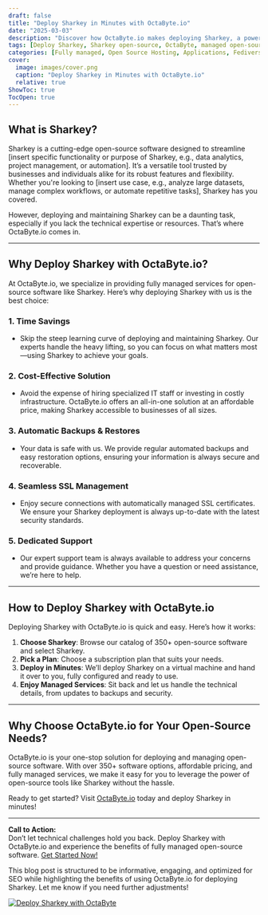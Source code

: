 ```yaml
---
draft: false
title: "Deploy Sharkey in Minutes with OctaByte.io"
date: "2025-03-03"
description: "Discover how OctaByte.io makes deploying Sharkey, a powerful open-source software, effortless and hassle-free. Save time, reduce costs, and enjoy fully managed services with automatic backups, SSL management, and expert support."
tags: [Deploy Sharkey, Sharkey open-source, OctaByte, managed open-source services, automatic backups, SSL management, cost-effective software deployment, Sharkey benefits, OctaByte Sharkey deployment]
categories: [Fully managed, Open Source Hosting, Applications, Fediverse]
cover:
  image: images/cover.png
  caption: "Deploy Sharkey in Minutes with OctaByte.io"
  relative: true
ShowToc: true
TocOpen: true
---
```



## What is Sharkey?

Sharkey is a cutting-edge open-source software designed to streamline [insert specific functionality or purpose of Sharkey, e.g., data analytics, project management, or automation]. It’s a versatile tool trusted by businesses and individuals alike for its robust features and flexibility. Whether you're looking to [insert use case, e.g., analyze large datasets, manage complex workflows, or automate repetitive tasks], Sharkey has you covered.

However, deploying and maintaining Sharkey can be a daunting task, especially if you lack the technical expertise or resources. That’s where OctaByte.io comes in.

---

## Why Deploy Sharkey with OctaByte.io?

At OctaByte.io, we specialize in providing fully managed services for open-source software like Sharkey. Here’s why deploying Sharkey with us is the best choice:

### 1. **Time Savings**
   - Skip the steep learning curve of deploying and maintaining Sharkey. Our experts handle the heavy lifting, so you can focus on what matters most—using Sharkey to achieve your goals.

### 2. **Cost-Effective Solution**
   - Avoid the expense of hiring specialized IT staff or investing in costly infrastructure. OctaByte.io offers an all-in-one solution at an affordable price, making Sharkey accessible to businesses of all sizes.

### 3. **Automatic Backups & Restores**
   - Your data is safe with us. We provide regular automated backups and easy restoration options, ensuring your information is always secure and recoverable.

### 4. **Seamless SSL Management**
   - Enjoy secure connections with automatically managed SSL certificates. We ensure your Sharkey deployment is always up-to-date with the latest security standards.

### 5. **Dedicated Support**
   - Our expert support team is always available to address your concerns and provide guidance. Whether you have a question or need assistance, we’re here to help.

---

## How to Deploy Sharkey with OctaByte.io

Deploying Sharkey with OctaByte.io is quick and easy. Here’s how it works:

1. **Choose Sharkey**: Browse our catalog of 350+ open-source software and select Sharkey.
2. **Pick a Plan**: Choose a subscription plan that suits your needs.
3. **Deploy in Minutes**: We’ll deploy Sharkey on a virtual machine and hand it over to you, fully configured and ready to use.
4. **Enjoy Managed Services**: Sit back and let us handle the technical details, from updates to backups and security.

---

## Why Choose OctaByte.io for Your Open-Source Needs?

OctaByte.io is your one-stop solution for deploying and managing open-source software. With over 350+ software options, affordable pricing, and fully managed services, we make it easy for you to leverage the power of open-source tools like Sharkey without the hassle.

Ready to get started? Visit [OctaByte.io](https://octabyte.io) today and deploy Sharkey in minutes!

---

**Call to Action:**  
Don’t let technical challenges hold you back. Deploy Sharkey with OctaByte.io and experience the benefits of fully managed open-source software. [Get Started Now!](https://octabyte.io)
 

This blog post is structured to be informative, engaging, and optimized for SEO while highlighting the benefits of using OctaByte.io for deploying Sharkey. Let me know if you need further adjustments!

[![Deploy Sharkey with OctaByte](/images/deploy-on-octabyte.png)](https://octabyte.io/fully-managed-open-source-services/applications/fediverse/sharkey)